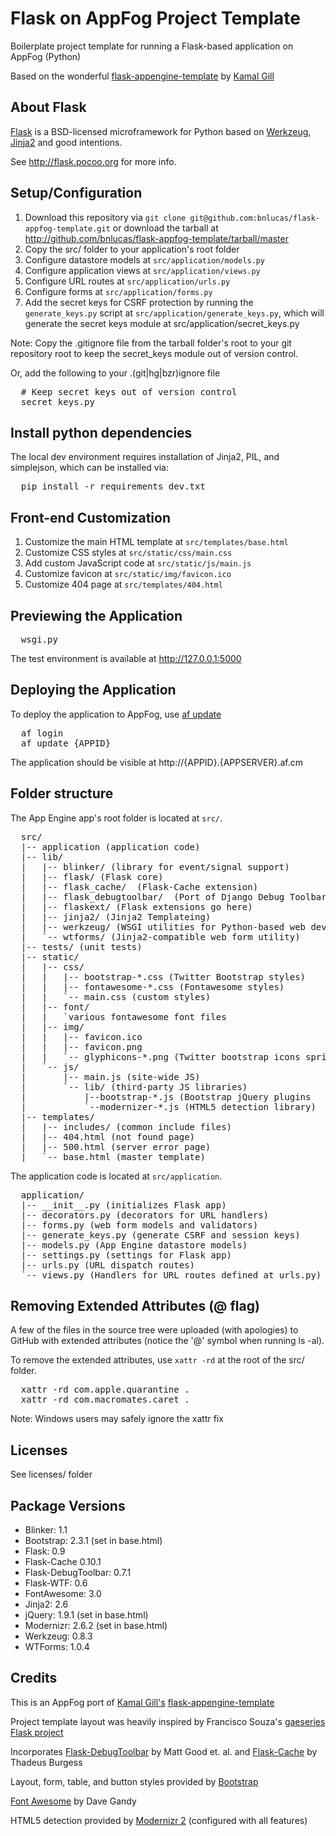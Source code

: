 Flask on AppFog Project Template
====================================

Boilerplate project template for running a Flask-based application on
AppFog (Python)

Based on the wonderful [flask-appengine-template][fat] by [Kamal Gill][kamalgill]


About Flask
-----------
[Flask][flask] is a BSD-licensed microframework for Python based on
[Werkzeug][wz], [Jinja2][jinja2] and good intentions.

See <http://flask.pocoo.org> for more info.


Setup/Configuration
-------------------
1. Download this repository via
   `git clone git@github.com:bnlucas/flask-appfog-template.git`
   or download the tarball at
   <http://github.com/bnlucas/flask-appfog-template/tarball/master>
2. Copy the src/ folder to your application's root folder
3. Configure datastore models at `src/application/models.py`
4. Configure application views at `src/application/views.py`
5. Configure URL routes at `src/application/urls.py`
6. Configure forms at `src/application/forms.py`
7. Add the secret keys for CSRF protection by running the `generate_keys.py`
   script at `src/application/generate_keys.py`, which will generate the
   secret keys module at src/application/secret_keys.py

Note: Copy the .gitignore file from the tarball folder's root to your git
repository root to keep the secret_keys module out of version control.

Or, add the following to your .(git|hg|bzr)ignore file

<pre class="console">
  # Keep secret keys out of version control
  secret_keys.py
</pre>


Install python dependencies
---------------------------
The local dev environment requires installation of Jinja2, PIL, and simplejson,
which can be installed via:

<pre class="console">
  pip install -r requirements_dev.txt
</pre>


Front-end Customization
-----------------------
1. Customize the main HTML template at
   `src/templates/base.html`
2. Customize CSS styles at `src/static/css/main.css`
3. Add custom JavaScript code at `src/static/js/main.js`
4. Customize favicon at `src/static/img/favicon.ico`
5. Customize 404 page at `src/templates/404.html`


Previewing the Application
--------------------------
<pre class="console">
  wsgi.py
</pre>

The test environment is available at <http://127.0.0.1:5000>


Deploying the Application
-------------------------
To deploy the application to AppFog, use [af update][af]
<pre class="console">
  af login
  af update {APPID}
</pre>

The application should be visible at http://{APPID}.{APPSERVER}.af.cm


Folder structure
----------------
The App Engine app's root folder is located at `src/`.

<pre class="console">
  src/
  |-- application (application code)
  |-- lib/
  |   |-- blinker/ (library for event/signal support)
  |   |-- flask/ (Flask core)
  |   |-- flask_cache/  (Flask-Cache extension)
  |   |-- flask_debugtoolbar/  (Port of Django Debug Toolbar to Flask)
  |   |-- flaskext/ (Flask extensions go here)
  |   |-- jinja2/ (Jinja2 Templateing)
  |   |-- werkzeug/ (WSGI utilities for Python-based web development)
  |   `-- wtforms/ (Jinja2-compatible web form utility)
  |-- tests/ (unit tests)
  |-- static/
  |   |-- css/
  |   |   |-- bootstrap-*.css (Twitter Bootstrap styles)
  |   |   |-- fontawesome-*.css (Fontawesome styles)
  |   |   `-- main.css (custom styles)
  |   |-- font/
  |   |   `various fontawesome font files
  |   |-- img/
  |   |   |-- favicon.ico
  |   |   |-- favicon.png
  |   |   `-- glyphicons-*.png (Twitter bootstrap icons sprite)
  |   `-- js/
  |       |-- main.js (site-wide JS)
  |       `-- lib/ (third-party JS libraries)
  |           |--bootstrap-*.js (Bootstrap jQuery plugins
  |           `--modernizer-*.js (HTML5 detection library)
  |-- templates/
  |   |-- includes/ (common include files)
  |   |-- 404.html (not found page)
  |   |-- 500.html (server error page)
  |   `-- base.html (master template)
</pre>

The application code is located at `src/application`.

<pre class="console">
  application/
  |-- __init__.py (initializes Flask app)
  |-- decorators.py (decorators for URL handlers)
  |-- forms.py (web form models and validators)
  |-- generate_keys.py (generate CSRF and session keys)
  |-- models.py (App Engine datastore models)
  |-- settings.py (settings for Flask app)
  |-- urls.py (URL dispatch routes)
  `-- views.py (Handlers for URL routes defined at urls.py)
</pre>


Removing Extended Attributes (@ flag)
-------------------------------------
A few of the files in the source tree were uploaded (with apologies) to
GitHub with extended attributes (notice the '@' symbol when running ls -al).

To remove the extended attributes, use `xattr -rd` at the root of the
src/ folder.

<pre class='console'>
  xattr -rd com.apple.quarantine .
  xattr -rd com.macromates.caret .
</pre>

Note: Windows users may safely ignore the xattr fix


Licenses
--------
See licenses/ folder


Package Versions
----------------
- Blinker: 1.1
- Bootstrap: 2.3.1 (set in base.html)
- Flask: 0.9
- Flask-Cache 0.10.1
- Flask-DebugToolbar: 0.7.1
- Flask-WTF: 0.6
- FontAwesome: 3.0
- Jinja2: 2.6
- jQuery: 1.9.1 (set in base.html)
- Modernizr: 2.6.2 (set in base.html)
- Werkzeug: 0.8.3
- WTForms: 1.0.4


Credits
-------
This is an AppFog port of [Kamal Gill's][kamalgill]
[flask-appengine-template][fat]

Project template layout was heavily inspired by Francisco Souza's
[gaeseries Flask project][gaeseries]

Incorporates [Flask-DebugToolbar][debugtoolbar] by Matt Good et. al.
and [Flask-Cache][flaskcache] by Thadeus Burgess

Layout, form, table, and button styles provided by [Bootstrap][bootstrap]

[Font Awesome][fontawesome] by Dave Gandy

HTML5 detection provided by [Modernizr 2][modernizr] (configured with all features)


[appcfg]: http://code.google.com/appengine/docs/python/tools/uploadinganapp.html
[bootstrap]: http://twitter.github.com/bootstrap
[debugtoolbar]: https://readthedocs.org/projects/flask-debugtoolbar/
[devserver]: http://code.google.com/appengine/docs/python/tools/devserver.html
[flask]: http://flask.pocoo.org
[flaskcache]: http://pythonhosted.org/Flask-Cache/
[fontawesome]: http://fortawesome.github.com/Font-Awesome/
[html5]: http://html5boilerplate.com/
[jinja2]: http://jinja.pocoo.org/2/documentation/
[gaeseries]: http://github.com/franciscosouza/gaeseries/tree/flask
[modernizr]: http://www.modernizr.com/
[profiler]: http://packages.python.org/Flask-GAE-Mini-Profiler/
[wz]: http://werkzeug.pocoo.org/
[wzda]: https://github.com/nshah/werkzeug-debugger-appengine
[kamalgill]: https://github.com/kamalgill
[fat]: https://github.com/kamalgill/flask-appengine-template
[af]: https://docs.appfog.com/getting-started/af-cli
